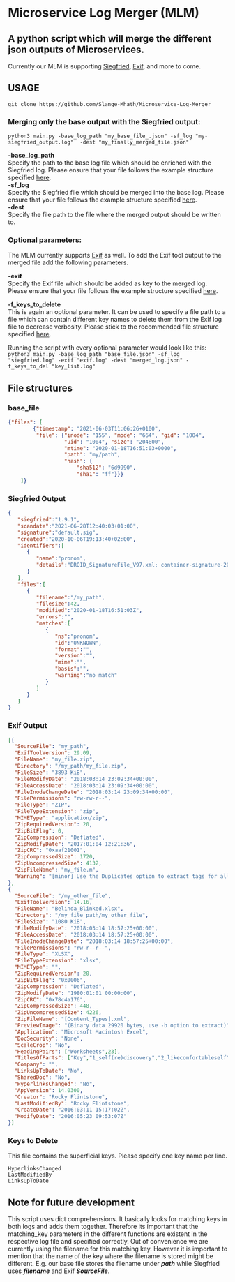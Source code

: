 # Microservice Log Merger (MLM)

## A python script which will merge the different json outputs of Microservices.
Currently our MLM is supporting [Siegfried](https://github.com/richardlehane/siegfried), [Exif](https://github.com/exiftool/exiftool), and more to come. 

## USAGE

`git clone https://github.com/Slange-Mhath/Microservice-Log-Merger`

### Merging only the base output with the Siegfried output:

`python3 main.py -base_log_path "my_base_file_.json" -sf_log "my-siegfried_output.log"  -dest "my_finally_merged_file.json"`


**-base_log_path**  
Specify the path to the base log file which should be enriched with the Siegfried log. Please ensure that your file follows the example structure specified [here](#base_file).  
**-sf_log**  
Specify the Siegfried file which should be merged into the base log. Please ensure that your file follows the example structure specified [here](#siegfried-output).  
**-dest**  
Specify the file path to the file where the merged output should be written to. 

### Optional parameters:

The MLM currently supports [Exif](https://github.com/exiftool/exiftool) as well. To add the Exif tool output to the merged file add the following parameters.  

**-exif**  
Specify the Exif file which should be added as key to the merged log. Please ensure that your file follows the example structure specified [here](#exif-output).

**-f_keys_to_delete**  
This is again an optional parameter. It can be used to specify a file path to a file which can contain different key names to delete them from the Exif log file to decrease verbosity. Please stick to the recommended file structure specified [here](#keys-to-delete).  


Running the script with every optional parameter would look like this:  
```python3 main.py -base_log_path "base_file.json" -sf_log "siegfried.log" -exif "exif.log" -dest "merged_log.json" -f_keys_to_del "key_list.log"```

## File structures

### base_file
```json
{"files": [
        {"timestamp": "2021-06-03T11:06:26+0100",
         "file": {"inode": "155", "mode": "664", "gid": "1004",
                  "uid": "1004", "size": "204800",
                  "mtime": "2020-01-18T16:51:03+0000",
                  "path": "my/path",
                  "hash": {
                      "sha512": "6d9990",
                      "sha1": "ff"}}}
    ]}
```

### Siegfried Output
```json
{
   "siegfried":"1.9.1",
   "scandate":"2021-06-28T12:40:03+01:00",
   "signature":"default.sig",
   "created":"2020-10-06T19:13:40+02:00",
   "identifiers":[
      {
         "name":"pronom",
         "details":"DROID_SignatureFile_V97.xml; container-signature-20201001.xml"
      }
   ],
   "files":[
      {
         "filename":"/my_path",
         "filesize":42,
         "modified":"2020-01-18T16:51:03Z",
         "errors":"",
         "matches":[
            {
               "ns":"pronom",
               "id":"UNKNOWN",
               "format":"",
               "version":"",
               "mime":"",
               "basis":"",
               "warning":"no match"
            }
         ]
      }
   ]
}
```
### Exif Output
```json
[{
  "SourceFile": "my_path",
  "ExifToolVersion": 29.09,
  "FileName": "my_file.zip",
  "Directory": "/my_path/my_file.zip",
  "FileSize": "3893 KiB",
  "FileModifyDate": "2018:03:14 23:09:34+00:00",
  "FileAccessDate": "2018:03:14 23:09:34+00:00",
  "FileInodeChangeDate": "2018:03:14 23:09:34+00:00",
  "FilePermissions": "rw-rw-r--",
  "FileType": "ZIP",
  "FileTypeExtension": "zip",
  "MIMEType": "application/zip",
  "ZipRequiredVersion": 20,
  "ZipBitFlag": 0,
  "ZipCompression": "Deflated",
  "ZipModifyDate": "2017:01:04 12:21:36",
  "ZipCRC": "0xaaf21001",
  "ZipCompressedSize": 1720,
  "ZipUncompressedSize": 4132,
  "ZipFileName": "my_file.m",
  "Warning": "[minor] Use the Duplicates option to extract tags for all 7 files"
},
{
  "SourceFile": "/my_other_file",
  "ExifToolVersion": 14.16,
  "FileName": "Belinda_Blinked.xlsx",
  "Directory": "/my_file_path/my_other_file",
  "FileSize": "1080 KiB",
  "FileModifyDate": "2018:03:14 18:57:25+00:00",
  "FileAccessDate": "2018:03:14 18:57:25+00:00",
  "FileInodeChangeDate": "2018:03:14 18:57:25+00:00",
  "FilePermissions": "rw-r--r--",
  "FileType": "XLSX",
  "FileTypeExtension": "xlsx",
  "MIMEType": "",
  "ZipRequiredVersion": 20,
  "ZipBitFlag": "0x0006",
  "ZipCompression": "Deflated",
  "ZipModifyDate": "1980:01:01 00:00:00",
  "ZipCRC": "0x78c4a176",
  "ZipCompressedSize": 448,
  "ZipUncompressedSize": 4226,
  "ZipFileName": "[Content_Types].xml",
  "PreviewImage": "(Binary data 29920 bytes, use -b option to extract)",
  "Application": "Microsoft Macintosh Excel",
  "DocSecurity": "None",
  "ScaleCrop": "No",
  "HeadingPairs": ["Worksheets",23],
  "TitlesOfParts": ["Key","1_self(re)discovery","2_likecomfortableself","3_Timeout","4_Transitions"],
  "Company": "",
  "LinksUpToDate": "No",
  "SharedDoc": "No",
  "HyperlinksChanged": "No",
  "AppVersion": 14.0300,
  "Creator": "Rocky Flintstone",
  "LastModifiedBy": "Rocky Flintstone",
  "CreateDate": "2016:03:11 15:17:02Z",
  "ModifyDate": "2016:05:23 09:53:07Z"
}]
```
### Keys to Delete 

This file contains the superficial keys. Please specify one key name per line.
```
HyperlinksChanged
LastModifiedBy
LinksUpToDate
```

## Note for future development

This script uses dict comprehensions. It basically looks for matching keys in both logs and adds them together. 
Therefore its important that the matching_key parameters in the different functions are existent in the respective log file and specified correctly.
Out of convenience we are currently using the filename for this matching key. However it is important to mention that the name of the key where the filename is stored might be different.
E.g. our base file stores the filename under ***path*** while Siegfried uses ***filename*** and Exif ***SourceFile***.



